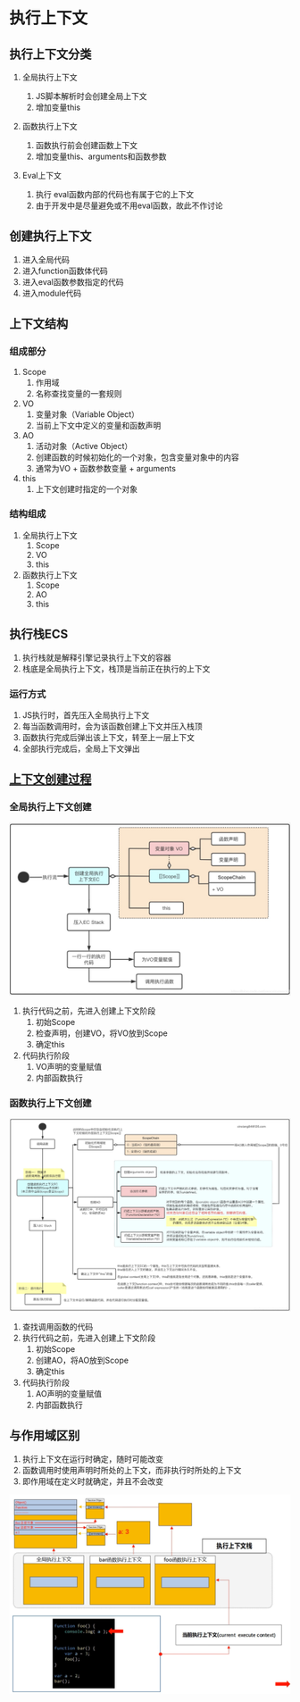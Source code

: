 # 执行上下文

## 执行上下文分类

1. 全局执行上下文
   1. JS脚本解析时会创建全局上下文
   2. 增加变量this

2. 函数执行上下文
   1. 函数执行前会创建函数上下文
   2. 增加变量this、arguments和函数参数

3. Eval上下文
   1. 执行 eval函数内部的代码也有属于它的上下文
   2. 由于开发中是尽量避免或不用eval函数，故此不作讨论

## 创建执行上下文

1. 进入全局代码
2. 进入function函数体代码
3. 进入eval函数参数指定的代码
4. 进入module代码

## 上下文结构

### 组成部分

1. Scope
   1. 作用域
   2. 名称查找变量的一套规则
2. VO
   1. 变量对象（Variable Object）
   2. 当前上下文中定义的变量和函数声明
3. AO
   1. 活动对象（Active Object）
   2. 创建函数的时候初始化的一个对象，包含变量对象中的内容
   3. 通常为VO + 函数参数变量 + arguments
4. this
   1. 上下文创建时指定的一个对象

### 结构组成

1. 全局执行上下文
   1. Scope
   2. VO
   3. this
2. 函数执行上下文
   1. Scope
   2. AO
   3. this

## 执行栈ECS

1. 执行栈就是解释引擎记录执行上下文的容器
2. 栈底是全局执行上下文，栈顶是当前正在执行的上下文

### 运行方式

1. JS执行时，首先压入全局执行上下文
2. 每当函数调用时，会为该函数创建上下文并压入栈顶
3. 函数执行完成后弹出该上下文，转至上一层上下文
4. 全部执行完成后，全局上下文弹出

## [上下文创建过程](https://blog.csdn.net/yangxinxiang84/article/details/113051811)

### 全局执行上下文创建

![全局执行上下文创建](assets/04-全局上下文创建.png)

1. 执行代码之前，先进入创建上下文阶段
   1. 初始Scope
   2. 检查声明，创建VO，将VO放到Scope
   3. 确定this
2. 代码执行阶段
   1. VO声明的变量赋值
   2. 内部函数执行

### 函数执行上下文创建

![函数执行上下文创建](assets/04-函数上下文创建.png)

1. 查找调用函数的代码
2. 执行代码之前，先进入创建上下文阶段
   1. 初始Scope
   2. 创建AO，将AO放到Scope
   3. 确定this
3. 代码执行阶段
   1. AO声明的变量赋值
   2. 内部函数执行

## 与作用域区别

1. 执行上下文在运行时确定，随时可能改变
2. 函数调用时使用声明时所处的上下文，而非执行时所处的上下文
3. 即作用域在定义时就确定，并且不会改变

![作用域和上下文](assets/04-作用域和上下文.png)
